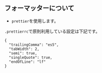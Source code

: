 <h2>フォーマッターについて</h2>

- `prettier`を使用します。

`.prettierrc`で原則利用している設定は下記です。

```
{
  "trailingComma": "es5",
  "tabWidth": 2,
  "semi": true,
  "singleQuote": true,
  "endOfLine": "lf"
}
```
